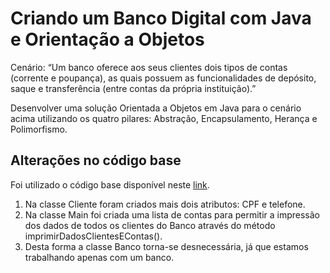 # Criando um Banco Digital com Java e Orientação a Objetos

Cenário: “Um banco oferece aos seus clientes dois tipos de contas (corrente e poupança), as quais possuem as funcionalidades de depósito, saque e transferência (entre contas da própria instituição).”

Desenvolver uma solução Orientada a Objetos em Java para o cenário acima utilizando os quatro pilares: Abstração, Encapsulamento, Herança e Polimorfismo.

## Alterações no código base

Foi utilizado o código base disponível neste [link](https://github.com/falvojr/lab-banco-digital-oo).

1. Na classe Cliente foram criados mais dois atributos: CPF e telefone.
2. Na classe Main foi criada uma lista de contas para permitir a impressão dos dados de todos os clientes do Banco através do método imprimirDadosClientesEContas().
3. Desta forma a classe Banco torna-se desnecessária, já que estamos trabalhando apenas com um banco.
